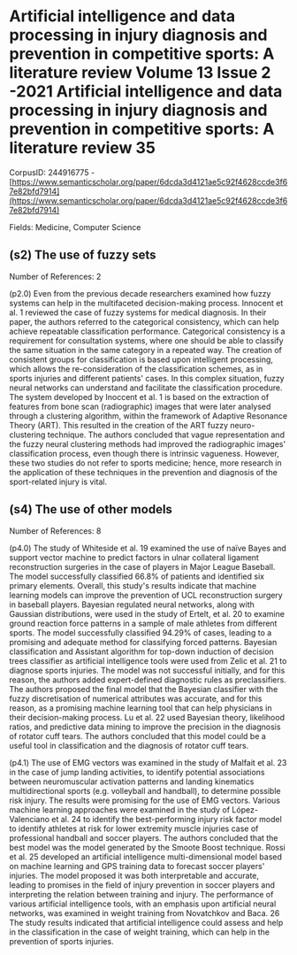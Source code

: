 # Artificial intelligence and data processing in injury diagnosis and prevention in competitive sports: A literature review Volume 13 Issue 2 -2021 Artificial intelligence and data processing in injury diagnosis and prevention in competitive sports: A literature review 35

CorpusID: 244916775 - [https://www.semanticscholar.org/paper/6dcda3d4121ae5c92f4628ccde3f67e82bfd7914](https://www.semanticscholar.org/paper/6dcda3d4121ae5c92f4628ccde3f67e82bfd7914)

Fields: Medicine, Computer Science

## (s2) The use of fuzzy sets
Number of References: 2

(p2.0) Even from the previous decade researchers examined how fuzzy systems can help in the multifaceted decision-making process. Innocent et al. 1 reviewed the case of fuzzy systems for medical diagnosis. In their paper, the authors referred to the categorical consistency, which can help achieve repeatable classification performance. Categorical consistency is a requirement for consultation systems, where one should be able to classify the same situation in the same category in a repeated way. The creation of consistent groups for classification is based upon intelligent processing, which allows the re-consideration of the classification schemes, as in sports injuries and different patients' cases. In this complex situation, fuzzy neural networks can understand and facilitate the classification procedure. The system developed by Inoccent et al. 1 is based on the extraction of features from bone scan (radiographic) images that were later analysed through a clustering algorithm, within the framework of Adaptive Resonance Theory (ART). This resulted in the creation of the ART fuzzy neuro-clustering technique. The authors concluded that vague representation and the fuzzy neural clustering methods had improved the radiographic images' classification process, even though there is intrinsic vagueness. However, these two studies do not refer to sports medicine; hence, more research in the application of these techniques in the prevention and diagnosis of the sport-related injury is vital.
## (s4) The use of other models
Number of References: 8

(p4.0) The study of Whiteside et al. 19 examined the use of naïve Bayes and support vector machine to predict factors in ulnar collateral ligament reconstruction surgeries in the case of players in Major League Baseball. The model successfully classified 66.8% of patients and identified six primary elements. Overall, this study's results indicate that machine learning models can improve the prevention of UCL reconstruction surgery in baseball players. Bayesian regulated neural networks, along with Gaussian distributions, were used in the study of Ertelt, et al. 20 to examine ground reaction force patterns in a sample of male athletes from different sports. The model successfully classified 94.29% of cases, leading to a promising and adequate method for classifying forced patterns. Bayesian classification and Assistant algorithm for top-down induction of decision trees classifier as artificial intelligence tools were used from Zelic et al. 21 to diagnose sports injuries. The model was not successful initially, and for this reason, the authors added expert-defined diagnostic rules as preclassifiers. The authors proposed the final model that the Bayesian classifier with the fuzzy discretisation of numerical attributes was accurate, and for this reason, as a promising machine learning tool that can help physicians in their decision-making process. Lu et al. 22 used Bayesian theory, likelihood ratios, and predictive data mining to improve the precision in the diagnosis of rotator cuff tears. The authors concluded that this model could be a useful tool in classification and the diagnosis of rotator cuff tears.

(p4.1) The use of EMG vectors was examined in the study of Malfait et al. 23 in the case of jump landing activities, to identify potential associations between neuromuscular activation patterns and landing kinematics multidirectional sports (e.g. volleyball and handball), to determine possible risk injury. The results were promising for the use of EMG vectors. Various machine learning approaches were examined in the study of López-Valenciano et al. 24 to identify the best-performing injury risk factor model to identify athletes at risk for lower extremity muscle injuries case of professional handball and soccer players. The authors concluded that the best model was the model generated by the Smoote Boost technique. Rossi et al. 25 developed an artificial intelligence multi-dimensional model based on machine learning and GPS training data to forecast soccer players' injuries. The model proposed it was both interpretable and accurate, leading to promises in the field of injury prevention in soccer players and interpreting the relation between training and injury. The performance of various artificial intelligence tools, with an emphasis upon artificial neural networks, was examined in weight training from Novatchkov and Baca. 26 The study results indicated that artificial intelligence could assess and help in the classification in the case of weight training, which can help in the prevention of sports injuries.
